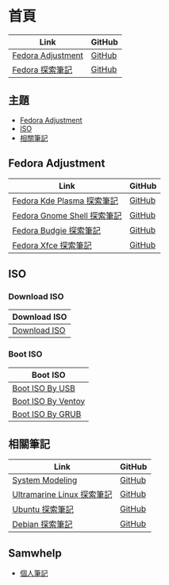

# 首頁

| Link | GitHub |
| ---- | ------ |
| [Fedora Adjustment](https://samwhelp.github.io/fedora-adjustment/) | [GitHub](https://github.com/samwhelp/fedora-adjustment) |
| [Fedora 探索筆記](https://samwhelp.github.io/note-about-fedora/) | [GitHub](https://github.com/samwhelp/note-about-fedora) |


## 主題

* [Fedora Adjustment](#fedora-adjustment)
* [ISO](#iso)
* [相關筆記](#相關筆記)




## Fedora Adjustment

| Link | GitHub |
| ---- | ------ |
| [Fedora Kde Plasma 探索筆記](https://samwhelp.github.io/note-about-fedora-kde-plasma/) | [GitHub](https://github.com/samwhelp/note-about-fedora-kde-plasma) |
| [Fedora Gnome Shell 探索筆記](https://samwhelp.github.io/note-about-fedora-gnome-shell/) | [GitHub](https://github.com/samwhelp/note-about-fedora-gnome-shell) |
| [Fedora Budgie 探索筆記](https://samwhelp.github.io/note-about-fedora-budgie/) | [GitHub](https://github.com/samwhelp/note-about-fedora-budgie) |
| [Fedora Xfce 探索筆記](https://samwhelp.github.io/note-about-fedora-xfce/) | [GitHub](https://github.com/samwhelp/note-about-fedora-xfce) |




## ISO

### Download ISO

| Download ISO |
| --- |
| [Download ISO](https://samwhelp.github.io/note-about-fedora/read/core/iso/download-iso.html) |


### Boot ISO

| Boot ISO |
| --- |
| [Boot ISO By USB](https://samwhelp.github.io/note-about-fedora/read/core/iso/boot-iso/boot-iso-by-usb.html) |
| [Boot ISO By Ventoy](https://samwhelp.github.io/note-about-fedora/read/core/iso/boot-iso/boot-iso-by-ventoy.html) |
| [Boot ISO By GRUB](https://samwhelp.github.io/note-about-fedora/read/core/iso/boot-iso/boot-iso-by-grub.html) |




## 相關筆記

| Link | GitHub |
| ---- | ------ |
| [System Modeling](https://samwhelp.github.io/system-modeling/) | [GitHub](https://github.com/samwhelp/system-modeling) |
| [Ultramarine Linux 探索筆記](https://samwhelp.github.io/note-about-ultramarine/) | [GitHub](https://github.com/samwhelp/note-about-ultramarine) |
| [Ubuntu 探索筆記](https://samwhelp.github.io/note-about-ubuntu/) | [GitHub](https://github.com/samwhelp/note-about-ubuntu) |
| [Debian 探索筆記](https://samwhelp.github.io/note-about-debian/) | [GitHub](https://github.com/samwhelp/note-about-debian) |




## Samwhelp

* [個人筆記](https://samwhelp.github.io/book/)
